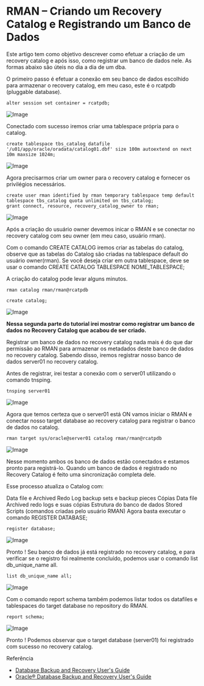 # RMAN – Criando um Recovery Catalog e Registrando um Banco de Dados

Este artigo tem como objetivo descrever como efetuar a criação de um recovery catalog e após isso, como registrar um banco de dados nele. As formas abaixo são úteis no dia a dia de um dba.

O primeiro passo é efetuar a conexão em seu banco de dados escolhido para armazenar o recovery catalog, em meu caso, este é o rcatpdb (pluggable database).

```
alter session set container = rcatpdb;
```
![Image](https://bn1301files.storage.live.com/y4mw0rV_qsC4Y9my0ygCPdduF_ftmP6i54LG-jcY3yA0u4TfnqFXRrOw_94k2t9FAzQHIX6lOKaoL0JSanjZ7aFTU0ptiXj-A5ttiESAwKd4IR2QRZe3mb-PBls4JjdukHbFfX_SRLSAMpoHLCkgxo2rjTz6CkJH7129mzT5GoqRrc4UKFzRMvlXwI8Xv265sKV?width=726&height=362&cropmode=none)


Conectado com sucesso iremos criar uma tablespace própria para o catalog.
```
create tablespace tbs_catalog datafile '/u01/app/oracle/oradata/catalog01.dbf' size 100m autoextend on next 10m maxsize 1024m;
```
![Image](https://bn1301files.storage.live.com/y4mKFrJduz4qM-AG1HJinQYaATcrHyhLZpxmF3HUO7yXUZs7RlojrgLlC7OChvkEIoIX8Mbyr6TT5ikLy7qkyMSaFlZ4VPj0tFzBR1AWjrY-uKXYWunP8mmZ4VehrxTbj9V_YDbXAYTqup3r0UZzvK5d5bIZSdfUC-WqBsxb3zs42_t1UzrHJq1aGKOJsXvu4cM?width=1023&height=70&cropmode=none)


Agora precisarmos criar um owner para o recovery catalog e fornecer os privilégios necessários.
```
create user rman identified by rman temporary tablespace temp default tablespace tbs_catalog quota unlimited on tbs_catalog;
grant connect, resource, recovery_catalog_owner to rman;
```
![Image](https://bn1301files.storage.live.com/y4mbJ9kYy9rWGZi5z-9vzQJxGOdwE5707maFao_uS-EXM8eNp5ZhSORWIAdaJi4HnnUgbzHftm1RsuxohsMPwkZaXBxxv7kDxHxKOTTywMWi557vtbNTdvCSv_SFka8UxVsnd89a1TptrbnMUMqyhiyR6BP8Etg3nkBl8WISwxGyVDz3sUWzyKBjjDI_IZt4JuT?width=1024&height=135&cropmode=none)


Após a criação do usuário owner devemos inicar o RMAN e se conectar no recovery catalog com seu owner (em meu caso, usuário rman).

Com o comando CREATE CATALOG iremos criar as tabelas do catalog, observe que as tabelas do Catalog são criadas na tablespace default do usuário owner(rman). Se você deseja criar em outra tablespace, deve se usar o comando CREATE CATALOG TABLESPACE NOME_TABLESPACE;

A criação do catalog pode levar alguns minutos.
```
rman catalog rman/rman@rcatpdb
```

```
create catalog;
```
![Image](https://bn1301files.storage.live.com/y4me4-rC5o0Co0Gym1RyYYtbwYqANKOepJtw2LHOlZ2wbz7xyjY0IK6zCfPIbMTI1CqMxRVYsF08hIc1xDnE64e_feZjLUskRmUi7ohSwTRR_ZenXI-ykaogFlExEmA6gTilh4s3VW4SUhFCD11ZUlRfj3pBbau6pPB02_cVoPvx9PseFx0dxqLQTwwJQrauvNM?width=721&height=288&cropmode=none)


**Nessa segunda parte do tutorial irei mostrar como registrar um banco de dados no Recovery Catalog que acabou de ser criado.**

Registrar um banco de dados no recovery catalog nada mais é do que dar permissão ao RMAN para armazenar os metadados deste banco de dados no recovery catalog. Sabendo disso, iremos registrar nosso banco de dados server01 no recovery catalog.

Antes de registrar, irei testar a conexão com o server01 utilizando o comando tnsping.
```
tnsping server01
```
![Image](https://bn1301files.storage.live.com/y4mLZs7WGDSnWlGeStJ_tVyFnzlLZESD4F9xxVvU4bJraLED7P8Z0bWojzYHwy1XRHFVmsNFr-FEmwOtPzlUXauGPOa8dRkOtuShQDyrGR8gW4006Nb6-A2Ox2D_UFn0cjDLKES6qNYTqJBG9iJBBgSQg-shfH_90hAwQ-B5JoPxop2aLcIfQtaRrem5R92ZOqy?width=1024&height=265&cropmode=none)


Agora que temos certeza que o server01 está ON vamos iniciar o RMAN e conectar nosso target database ao recovery catalog para registrar o banco de dados no catalog.
```
rman target sys/oracle@server01 catalog rman/rman@rcatpdb
```
![Image](https://bn1301files.storage.live.com/y4mIpOxdHOKvHeivG1G4L2hhPMYUQcLvFsLCPfBQLS7qVBzTT8zG9_BCGX_uiYENTfaQfmuJhLxw4T7X3GCtKFdrKMUyFuDDm4_QDbhDMVeAwbqp7jaA2gh-Ia3VeEh0DMuvlAZw5c4-Vv3O9GRe-bCPU3qUMjL2IG6-imlc7EMlrzyCy5ThjlxxbJbSruX2Xt1?width=742&height=309&cropmode=none)


Nesse momento ambos os banco de dados estão conectados e estamos pronto para registrá-lo. Quando um banco de dados é registrado no Recovery Catalog é feito uma sincronização completa dele.

Esse processo atualiza o Catalog com:

Data file e Archived Redo Log backup sets e backup pieces
Cópias Data file
Archived redo logs e suas cópias
Estrutura do banco de dados
Stored Scripts (comandos criadas pelo usuário RMAN)
Agora basta executar o comando REGISTER DATABASE;
```
register database;
```
![Image](https://bn1301files.storage.live.com/y4mFrTJ_GfpIq2a9HtAGapQ6U26kKztADE5svySoiw8K-xm7hZiS8SGc6z-lqgcGY18gIPs5saYmApMMbki5W6HEIpykYUHr_Xf-rI3NbyGYyTHhfOu9fhEFOqS3zVPkvzbCYYPXJ9vEe8of5iIyQE-b-HoXhbnlKGjANVA5yYzVvWBSid2HH1WjAL_mi2ewJju?width=706&height=115&cropmode=none)


Pronto ! Seu banco de dados já está registrado no recovery catalog, e para verificar se o registro foi realmente concluído, podemos usar o comando list db_unique_name all.
```
list db_unique_name all;
```
![Image](https://bn1301files.storage.live.com/y4mCrnFTfT8gLR8xWLfCnfuQX_z9tE8vCquhGQqu02Wxk1tXRKZ0t2qXK7WZF_0tmzqy7dUxqGequODGAmTnRXorej9GQgluntg-uP64_bWjadl7Txpgq8kB7H47YsN0XrfXciCJBEkv2lf1-aLqcuLDRKyy3QKQ2Xu5He7i6Xv0VSWRhTeDt0Dd3DDvUkJLSxf?width=718&height=266&cropmode=none)


Com o comando report schema também podemos listar todos os datafiles e tablespaces do target database no repository do RMAN.
```
report schema;
```
![Image](https://bn1301files.storage.live.com/y4msZcf4HNkC-v2rdjMrEDxm94u7upu7heRnSK6mbXdItpqu_yWeVFxsBoz9gFkmogRx_vKGLBmIefVGnndN1VTTcdKAqJ4jqDJQKN-W0lERfIO-0_K7UBEkqJv9hyAghzgw7TYJOz7Jt1nBtwGztU_oLgVQ45cmK_8Lpvu9Qkcs7XwfwOUp0RNML1GJCYXlffM?width=1024&height=577&cropmode=none)


Pronto ! Podemos observar que o target database (server01) foi registrado com sucesso no recovery catalog.


Referência
- [Database Backup and Recovery User's Guide](https://docs.oracle.com/database/121/BRADV/rcmcatdb.htm#BRADV11001)
- [Oracle® Database Backup and Recovery User's Guide](https://docs.oracle.com/cd/E25178_01/backup.1111/e10642/rcmcatdb.htm)
